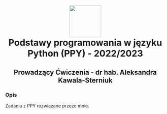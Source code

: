 <h1 align="center">
  <div>
    <img width="100" src="https://user-images.githubusercontent.com/88508650/178162459-1cb35c87-903c-4a3b-8b63-b2aa88e344b0.svg" alt="" />
  </div>
Podstawy programowania w języku Python (PPY) - 2022/2023
</h1>

<h2 align="center"> Prowadzący Ćwiczenia - dr hab. Aleksandra Kawala-Sterniuk </h2>
<h3>Opis</h3>
Zadania z PPY rozwiązane przeze mnie.
